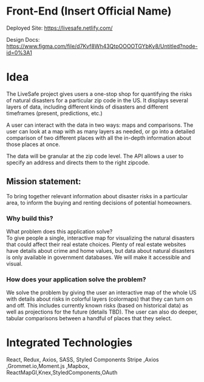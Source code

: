 # Front-End (Insert Official Name)

Deployed Site: https://livesafe.netlify.com/

Design Docs: https://www.figma.com/file/d7Kvf8Wh43QtpOOOOTGYbKy8/Untitled?node-id=0%3A1

# Idea

The LiveSafe project gives users a one-stop shop for quantifying the risks of natural disasters for a particular zip code in the US. It displays several layers of data, including different kinds of disasters and different timeframes (present, predictions, etc.)

A user can interact with the data in two ways: maps and comparisons. The user can look at a map with as many layers as needed, or go into a detailed comparison of two different places with all the in-depth information about those places at once.

The data will be granular at the zip code level. The API allows a user to specify an address and directs them to the right zipcode.

## Mission statement:

To bring together relevant information about disaster risks in a particular area, to inform the buying and renting decisions of potential homeowners.

### Why build this?

What problem does this application solve?  
To give people a single, interactive map for visualizing the natural disasters that could affect their real estate choices. Plenty of real estate websites have details about crime and home values, but data about natural disasters is only available in government databases. We will make it accessible and visual.

### How does your application solve the problem?

We solve the problem by giving the user an interactive map of the whole US with details about risks in colorful layers (colormaps) that they can turn on and off. This includes currently known risks (based on historical data) as well as projections for the future (details TBD). The user can also do deeper, tabular comparisons between a handful of places that they select.

# Integrated Technologies

React, Redux, Axios, SASS, Styled Components Stripe ,Axios ,Grommet.io,Moment.js ,Mapbox, ReactMapGl,Knex,StyledComponents,OAuth
